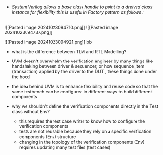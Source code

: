 
- ###### System Verilog allows a base class handle to point to a dreived class instance for flexibility this is useful in Factory pattern as follows :

![[Pasted image 20241023094710.png]]
![[Pasted image 20241023094737.png]]

![[Pasted image 20241023094921.png]]
bb 
- what is the difference between TLM and RTL Modelling?

- UVM doesn't overwhelm  the verification engineer by many things like handshaking between driver & sequencer, or how sequence_item (transaction) applied by the driver to the DUT , these things done under the hood 

- the idea behind UVM is to enhance flexibility and reuse code so that the same testbench can be configured in different ways to build different components    

- why we shouldn't define the verification components directly in the Test class without Env?
	- this requires the test case writer to know how to configure the verification components
	- tests are not reusable because they rely on a specific verification components (Env) structure
	-  changing in the topology of the verification components (Env) requires updating many test files (test cases) 